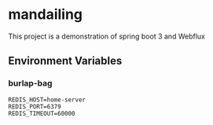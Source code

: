 # mandailing
This project is a demonstration of spring boot 3 and Webflux

## Environment Variables
### burlap-bag
```properties
REDIS_HOST=home-server
REDIS_PORT=6379
REDIS_TIMEOUT=60000
```